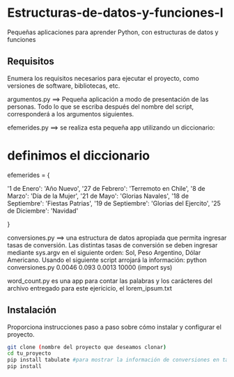 # Estructuras-de-datos-y-funciones-I

Pequeñas aplicaciones para aprender Python, con estructuras de datos y funciones

## Requisitos

Enumera los requisitos necesarios para ejecutar el proyecto, como versiones de software, bibliotecas, etc.

argumentos.py ==> Pequeña aplicación a modo de presentación de las personas.
Todo lo que se escriba después del nombre del script, corresponderá a los
argumentos siguientes.

efemerides.py ==> se realiza esta pequeña app utilizando un diccionario:
# definimos el diccionario
efemerides = {

 '1 de Enero': 'Año Nuevo',
 '27 de Febrero': 'Terremoto en Chile',
 '8 de Marzo': 'Día de la Mujer',
 '21 de Mayo': 'Glorias Navales',
 '18 de Septiembre': 'Fiestas Patrias',
 '19 de Septiembre': 'Glorias del Ejercito',
 '25 de Diciembre': 'Navidad'
 
 }

conversiones.py ==> una estructura de datos apropiada que permita
ingresar tasas de conversión. Las distintas tasas de conversión se deben ingresar
mediante sys.argv en el siguiente orden: Sol, Peso Argentino, Dólar Americano.
Usando el siguiente script arrojará la información: python conversiones.py 0.0046 0.093 0.0013 10000 (import sys)


word_count.py es una app para contar las palabras y los carácteres del archivo entregado para este ejericicio, el lorem_ipsum.txt

## Instalación

Proporciona instrucciones paso a paso sobre cómo instalar y configurar el proyecto. 

```bash
git clone (nombre del proyecto que deseamos clonar)
cd tu_proyecto
pip install tabulate #para mostrar la información de conversiones en tablas
pip install 